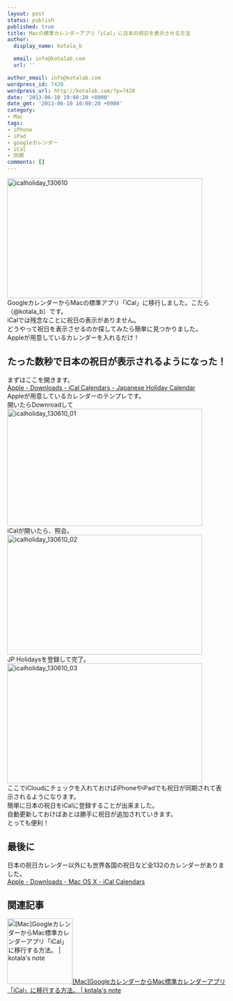 ```yaml
---
layout: post
status: publish
published: true
title: Macの標準カレンダーアプリ「iCal」に日本の祝日を表示させる方法
author:
  display_name: kotala_b

  email: info@kotalab.com
  url: ''

author_email: info@kotalab.com
wordpress_id: 7420
wordpress_url: http://kotalab.com/?p=7420
date: '2013-06-10 19:00:20 +0900'
date_gmt: '2013-06-10 10:00:20 +0900'
category:
- Mac
tags:
- iPhone
- iPad
- googleカレンダー
- iCal
- 同期
comments: []
---
```

<p><img src="http://kotalab.com/wp-content/uploads/icalholiday_130610-448x275.jpg" alt="icalholiday_130610" width="448" height="275" class="alignnone size-large wp-image-7422" /><br />
GoogleカレンダーからMacの標準アプリ「iCal」に移行しました。こたら（@kotala_b）です。<br />
iCalでは残念なことに祝日の表示がありません。<br />
どうやって祝日を表示させるのか探してみたら簡単に見つかりました。<br />
Appleが用意しているカレンダーを入れるだけ！<br />
<!--more--></p>
<h2>たった数秒で日本の祝日が表示されるようになった！</h2>
<p>まずはここを開きます。<br />
<a href="http://www.apple.com/downloads/macosx/calendars/japaneseholidaycalendar.html" target="_blank">Apple - Downloads - iCal Calendars - Japanese Holiday Calendar</a><br />
Appleが用意しているカレンダーのテンプレです。<br />
開いたらDownroadして<br />
<img src="http://kotalab.com/wp-content/uploads/icalholiday_130610_01-448x269.jpg" alt="icalholiday_130610_01" width="448" height="269" class="alignnone size-large wp-image-7421" /><br />
iCalが開いたら、照会。<br />
<img src="http://kotalab.com/wp-content/uploads/icalholiday_130610_02-448x275.jpg" alt="icalholiday_130610_02" width="448" height="275" class="alignnone size-large wp-image-7424" /><br />
JP Holidaysを登録して完了。<br />
<img src="http://kotalab.com/wp-content/uploads/icalholiday_130610_03-448x275.jpg" alt="icalholiday_130610_03" width="448" height="275" class="alignnone size-large wp-image-7423" /><br />
ここでiCloudにチェックを入れておけばiPhoneやiPadでも祝日が同期されて表示されるようになります。<br />
簡単に日本の祝日をiCalに登録することが出来ました。<br />
自動更新しておけばあとは勝手に祝日が追加されていきます。<br />
とっても便利！</p>
<h2>最後に</h2>
<p>日本の祝日カレンダー以外にも世界各国の祝日など全132のカレンダーがありました。<br />
<a href="http://www.apple.com/downloads/macosx/calendars/index.html" target="_blank">Apple - Downloads - Mac OS X - iCal Calendars</a></p>
<h2 class="rele">関連記事</h2>
<p><a href="http://kotalab.com/ical-googlecalender" target="_blank"><img  class="alignleft" src="http://kotalab.com/wp-content/uploads/ical_130607-448x275.jpg" alt="[Mac]GoogleカレンダーからMac標準カレンダーアプリ「iCal」に移行する方法。 | kotala's note" width="150" /></a><a href="http://kotalab.com/ical-googlecalender" target="_blank">[Mac]GoogleカレンダーからMac標準カレンダーアプリ「iCal」に移行する方法。 | kotala's note</a><br style="clear:both;" /></p>
